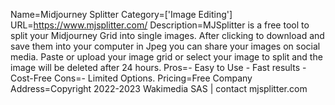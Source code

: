 Name=Midjourney Splitter
Category=['Image Editing']
URL=https://www.mjsplitter.com/
Description=MJSplitter is a free tool to split your Midjourney Grid into single images. After clicking to download and save them into your computer in Jpeg you can share your images on social media. Paste or upload your image grid or select your image to split and the image will be deleted after 24 hours.
Pros=- Easy to Use - Fast results - Cost-Free
Cons=- Limited Options.
Pricing=Free
Company Address=Copyright 2022-2023 Wakimedia SAS | contact mjsplitter.com
